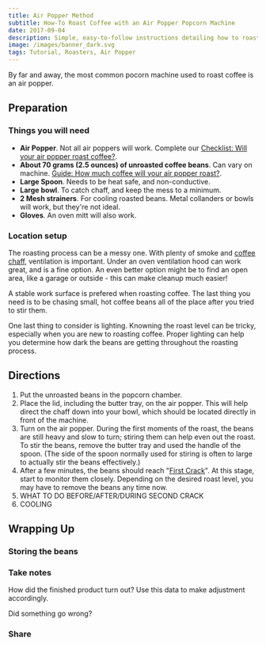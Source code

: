 ```yaml
---
title: Air Popper Method
subtitle: How-To Roast Coffee with an Air Popper Popcorn Machine
date: 2017-09-04
description: Simple, easy-to-follow instructions detailing how to roast coffee with an air popper popcorn machine.
image: /images/banner_dark.svg
tags: Tutorial, Roasters, Air Popper
---
```

By far and away, the most common pocorn machine used to roast coffee is an air popper. 

## Preparation

### Things you will need

- __Air Popper__. Not all air poppers will work. Complete our [Checklist: Will your air popper roast coffee?](/).
- __About 70 grams (2.5 ounces) of unroasted coffee beans__. Can vary on machine. [Guide: How much coffee will your air popper roast?](/).
- __Large Spoon__. Needs to be heat safe, and non-conductive.
- __Large bowl__. To catch chaff, and keep the mess to a minimum.
- __2 Mesh strainers__. For cooling roasted beans. Metal collanders or bowls will work, but they're not ideal. 
- __Gloves__. An oven mitt will also work.

### Location setup

The roasting process can be a messy one. With plenty of smoke and [coffee chaff](/blog/what-is-coffee-chaff), ventilation is important. Under an oven ventilation hood can work great, and is a fine option. An even better option might be to find an open area, like a garage or outside - this can make cleanup much easier!

A stable work surface is prefered when roasting coffee. The last thing you need is to be chasing small, hot coffee beans all of the place after you tried to stir them.

One last thing to consider is lighting. Knowning the roast level can be tricky, especially when you are new to roasting coffee. Proper lighting can help you determine how dark the beans are getting throughout the roasting process.  

## Directions

1. Put the unroasted beans in the popcorn chamber.
2. Place the lid, including the butter tray, on the air popper. This will help direct the chaff down into your bowl, which should be located directly in front of the machine.
3. Turn on the air popper. During the first moments of the roast, the beans are still heavy and slow to turn; stiring them can help even out the roast. To stir the beans, remove the butter tray and used the handle of the spoon. (The side of the spoon normally used for stiring is often to large to actually stir the beans effectively.)
4. After a few minutes, the beans should reach "[First Crack](/)". At this stage, start to monitor them closely. Depending on the desired roast level, you may have to remove the beans any time now. 
5. WHAT TO DO BEFORE/AFTER/DURING SECOND CRACK
6. COOLING

## Wrapping Up

### Storing the beans

### Take notes

How did the finished product turn out? Use this data to make adjustment accordingly.

Did something go wrong?

### Share